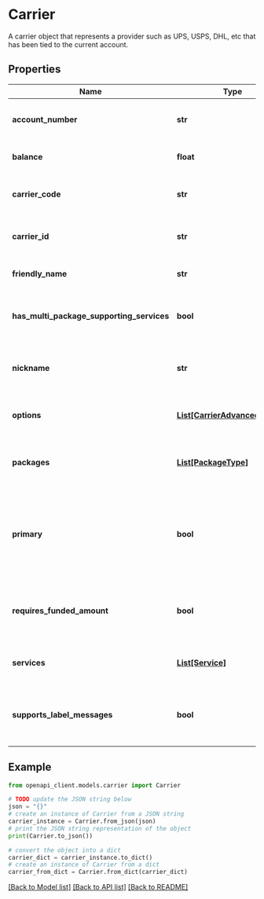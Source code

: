 # Carrier

A carrier object that represents a provider such as UPS, USPS, DHL, etc that has been tied to the current account. 

## Properties

Name | Type | Description | Notes
------------ | ------------- | ------------- | -------------
**account_number** | **str** | The account number that the carrier is connected to. | [optional] [readonly] 
**balance** | **float** | Current available balance | [optional] [readonly] 
**carrier_code** | **str** | A string that uniquely identifies the carrier. | [optional] 
**carrier_id** | **str** | A string that uniquely identifies the carrier. | [optional] [readonly] 
**friendly_name** | **str** | Screen readable name | [optional] [readonly] 
**has_multi_package_supporting_services** | **bool** | Carrier supports multiple packages per shipment | [optional] [readonly] 
**nickname** | **str** | Nickname given to the account when initially setting up the carrier. | [optional] [readonly] 
**options** | [**List[CarrierAdvancedOption]**](CarrierAdvancedOption.md) | A list of options that are available to that carrier | [optional] [readonly] 
**packages** | [**List[PackageType]**](PackageType.md) | A list of package types that are supported by the carrier | [optional] [readonly] 
**primary** | **bool** | Is this the primary carrier that is used by default when no carrier is specified in label/shipment creation | [optional] [readonly] 
**requires_funded_amount** | **bool** | Indicates whether the carrier requires funding to use its services | [optional] [readonly] 
**services** | [**List[Service]**](Service.md) | A list of services that are offered by the carrier | [optional] [readonly] 
**supports_label_messages** | **bool** | The carrier supports adding custom label messages to an order. | [optional] [readonly] 

## Example

```python
from openapi_client.models.carrier import Carrier

# TODO update the JSON string below
json = "{}"
# create an instance of Carrier from a JSON string
carrier_instance = Carrier.from_json(json)
# print the JSON string representation of the object
print(Carrier.to_json())

# convert the object into a dict
carrier_dict = carrier_instance.to_dict()
# create an instance of Carrier from a dict
carrier_from_dict = Carrier.from_dict(carrier_dict)
```
[[Back to Model list]](../README.md#documentation-for-models) [[Back to API list]](../README.md#documentation-for-api-endpoints) [[Back to README]](../README.md)


